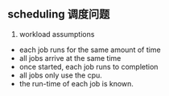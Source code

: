 ## scheduling 调度问题  
1. workload assumptions  
* each job runs for the same amount of time  
* all jobs arrive at the same time  
* once started, each job runs to completion  
* all jobs only use the cpu.   
* the run-time of each job is known.  


